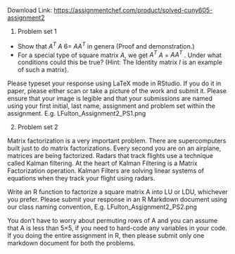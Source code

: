 Download Link: https://assignmentchef.com/product/solved-cuny605-assignment2
<br>
<ol>

 <li>Problem set 1</li>

</ol>

<ul>

 <li>Show that <em>A<sup>T</sup></em> <em>A</em> 6= <em>AA<sup>T</sup></em> in genera (Proof and demonstration.)</li>

 <li>For a special type of square matrix <em>A</em>, we get <em>A<sup>T</sup></em> <em>A</em> = <em>AA<sup>T</sup></em> . Under what conditions could this be true? (Hint: The Identity matrix <em>I </em>is an example of such a matrix).</li>

</ul>

Please typeset your response using LaTeX mode in RStudio. If you do it in paper, please either scan or take a picture of the work and submit it. Please ensure that your image is legible and that your submissions are named using your first initial, last name, assignment and problem set within the assignment. E.g. LFulton_Assignment2_PS1.png

<ol start="2">

 <li>Problem set 2</li>

</ol>

Matrix factorization is a very important problem. There are supercomputers built just to do matrix factorizations. Every second you are on an airplane, matrices are being factorized. Radars that track flights use a technique called Kalman filtering. At the heart of Kalman Filtering is a Matrix Factorization operation. Kalman Filters are solving linear systems of equations when they track your flight using radars.

Write an R function to factorize a square matrix A into LU or LDU, whichever you prefer. Please submit your response in an R Markdown document using our class naming convention, E.g. LFulton_As<u>s</u>ignment2_PS2.png

You don’t have to worry about permuting rows of A and you can assume that A is less than 5×5, if you need to hard-code any variables in your code. If you doing the entire assignment in R, then please submit only one markdown document for both the problems.